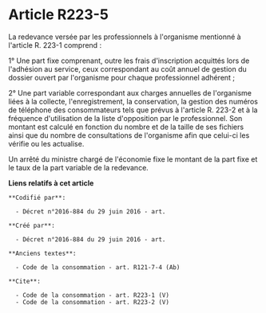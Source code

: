# Article R223-5

La redevance versée par les professionnels à l'organisme mentionné à l'article R. 223-1 comprend : 

1° Une part fixe comprenant, outre les frais d'inscription acquittés lors de l'adhésion au service, ceux correspondant au
coût annuel de gestion du dossier ouvert par l'organisme pour chaque professionnel adhérent ; 

2° Une part variable correspondant aux charges annuelles de l'organisme liées à la collecte, l'enregistrement, la
conservation, la gestion des numéros de téléphone des consommateurs tels que prévus à l'article R. 223-2 et à la fréquence
d'utilisation de la liste d'opposition par le professionnel. Son montant est calculé en fonction du nombre et de la taille de
ses fichiers ainsi que du nombre de consultations de l'organisme afin que celui-ci les vérifie ou les actualise. 

Un arrêté du ministre chargé de l'économie fixe le montant de la part fixe et le taux de la part variable de la redevance.

**Liens relatifs à cet article**

	**Codifié par**:

	  - Décret n°2016-884 du 29 juin 2016 - art.

	**Créé par**:

	  - Décret n°2016-884 du 29 juin 2016 - art.

	**Anciens textes**:

	  - Code de la consommation - art. R121-7-4 (Ab)

	**Cite**:

	  - Code de la consommation - art. R223-1 (V)
	  - Code de la consommation - art. R223-2 (V)
